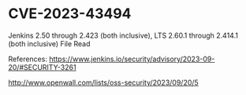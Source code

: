 # CVE-2023-43494
Jenkins 2.50 through 2.423 (both inclusive), LTS 2.60.1 through 2.414.1 (both inclusive) File Read

References:
https://www.jenkins.io/security/advisory/2023-09-20/#SECURITY-3261

http://www.openwall.com/lists/oss-security/2023/09/20/5

